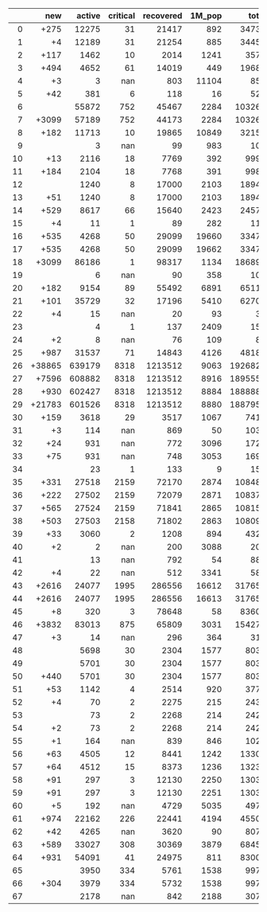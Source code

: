 |    |    new |   active |   critical |   recovered |   1M_pop |   total |
|---:|-------:|---------:|-----------:|------------:|---------:|--------:|
|  0 |   +275 |    12275 |         31 |       21417 |      892 |   34730 |
|  1 |     +4 |    12189 |         31 |       21254 |      885 |   34455 |
|  2 |   +117 |     1462 |         10 |        2014 |     1241 |    3571 |
|  3 |   +494 |     4652 |         61 |       14019 |      449 |   19689 |
|  4 |     +3 |        3 |        nan |         803 |    11104 |     858 |
|  5 |    +42 |      381 |          6 |         118 |       16 |     525 |
|  6 |        |    55872 |        752 |       45467 |     2284 |  103265 |
|  7 |  +3099 |    57189 |        752 |       44173 |     2284 |  103265 |
|  8 |   +182 |    11713 |         10 |       19865 |    10849 |   32151 |
|  9 |        |        3 |        nan |          99 |      983 |     105 |
| 10 |    +13 |     2116 |         18 |        7769 |      392 |    9993 |
| 11 |   +184 |     2104 |         18 |        7768 |      391 |    9980 |
| 12 |        |     1240 |          8 |       17000 |     2103 |   18948 |
| 13 |    +51 |     1240 |          8 |       17000 |     2103 |   18948 |
| 14 |   +529 |     8617 |         66 |       15640 |     2423 |   24570 |
| 15 |     +4 |       11 |          1 |          89 |      282 |     111 |
| 16 |   +535 |     4268 |         50 |       29099 |    19660 |   33476 |
| 17 |   +535 |     4268 |         50 |       29099 |    19662 |   33476 |
| 18 |  +3099 |    86186 |          1 |       98317 |     1134 |  186894 |
| 19 |        |        6 |        nan |          90 |      358 |     103 |
| 20 |   +182 |     9154 |         89 |       55492 |     6891 |   65114 |
| 21 |   +101 |    35729 |         32 |       17196 |     5410 |   62707 |
| 22 |     +4 |       15 |        nan |          20 |       93 |      37 |
| 23 |        |        4 |          1 |         137 |     2409 |     150 |
| 24 |     +2 |        8 |        nan |          76 |      109 |      84 |
| 25 |   +987 |    31537 |         71 |       14843 |     4126 |   48187 |
| 26 | +38865 |   639179 |       8318 |     1213512 |     9063 | 1926824 |
| 27 |  +7596 |   608882 |       8318 |     1213512 |     8916 | 1895555 |
| 28 |   +930 |   602427 |       8318 |     1213512 |     8884 | 1888889 |
| 29 | +21783 |   601526 |       8318 |     1213512 |     8880 | 1887959 |
| 30 |   +159 |     3618 |         29 |        3517 |     1067 |    7411 |
| 31 |     +3 |      114 |        nan |         869 |       50 |    1036 |
| 32 |    +24 |      931 |        nan |         772 |     3096 |    1722 |
| 33 |    +75 |      931 |        nan |         748 |     3053 |    1698 |
| 34 |        |       23 |          1 |         133 |        9 |     156 |
| 35 |   +331 |    27518 |       2159 |       72170 |     2874 |  108486 |
| 36 |   +222 |    27502 |       2159 |       72079 |     2871 |  108377 |
| 37 |   +565 |    27524 |       2159 |       71841 |     2865 |  108155 |
| 38 |   +503 |    27503 |       2158 |       71802 |     2863 |  108093 |
| 39 |    +33 |     3060 |          2 |        1208 |      894 |    4321 |
| 40 |     +2 |        2 |        nan |         200 |     3088 |     203 |
| 41 |        |       13 |        nan |         792 |       54 |     880 |
| 42 |     +4 |       22 |        nan |         512 |     3341 |     581 |
| 43 |  +2616 |    24077 |       1995 |      286556 |    16612 |  317657 |
| 44 |  +2616 |    24077 |       1995 |      286556 |    16613 |  317657 |
| 45 |     +8 |      320 |          3 |       78648 |       58 |   83602 |
| 46 |  +3832 |    83013 |        875 |       65809 |     3031 |  154277 |
| 47 |     +3 |       14 |        nan |         296 |      364 |     317 |
| 48 |        |     5698 |         30 |        2304 |     1577 |    8036 |
| 49 |        |     5701 |         30 |        2304 |     1577 |    8036 |
| 50 |   +440 |     5701 |         30 |        2304 |     1577 |    8036 |
| 51 |    +53 |     1142 |          4 |        2514 |      920 |    3775 |
| 52 |     +4 |       70 |          2 |        2275 |      215 |    2432 |
| 53 |        |       73 |          2 |        2268 |      214 |    2428 |
| 54 |     +2 |       73 |          2 |        2268 |      214 |    2428 |
| 55 |     +1 |      164 |        nan |         839 |      846 |    1022 |
| 56 |    +63 |     4505 |         12 |        8441 |     1242 |   13301 |
| 57 |    +64 |     4512 |         15 |        8373 |     1236 |   13238 |
| 58 |    +91 |      297 |          3 |       12130 |     2250 |   13037 |
| 59 |    +91 |      297 |          3 |       12130 |     2251 |   13037 |
| 60 |     +5 |      192 |        nan |        4729 |     5035 |    4977 |
| 61 |   +974 |    22162 |        226 |       22441 |     4194 |   45506 |
| 62 |    +42 |     4265 |        nan |        3620 |       90 |    8075 |
| 63 |   +589 |    33027 |        308 |       30369 |     3879 |   68459 |
| 64 |   +931 |    54091 |         41 |       24975 |      811 |   83001 |
| 65 |        |     3950 |        334 |        5761 |     1538 |    9978 |
| 66 |   +304 |     3979 |        334 |        5732 |     1538 |    9978 |
| 67 |        |     2178 |        nan |         842 |     2188 |    3071 |